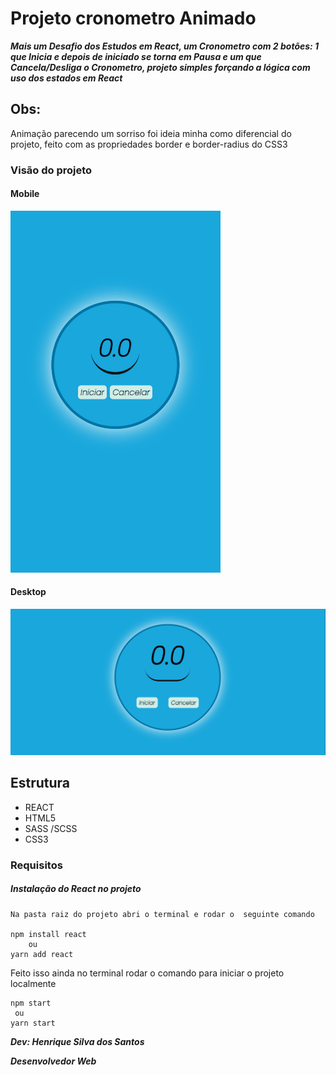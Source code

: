 # Projeto cronometro Animado



***Mais um Desafio dos Estudos em React, um Cronometro com 2 botões: 1 que Inicia e depois de iniciado se torna em Pausa e um que Cancela/Desliga o Cronometro, projeto simples forçando a lógica com uso dos estados em React*** 



## Obs:

Animação parecendo um sorriso foi ideia minha como diferencial do projeto, feito com as propriedades border e border-radius do CSS3





### Visão do projeto



#### Mobile

![Cronometro_mobile](Gif-Readme/Cronometro_mobile.gif)



#### Desktop

![Cronometro_desktop](Gif-Readme/Cronometro_desktop.gif)



## Estrutura

- REACT
- HTML5
- SASS /SCSS
- CSS3



### Requisitos

##### Instalação do React no projeto

```react
Na pasta raiz do projeto abri o terminal e rodar o  seguinte comando 

npm install react
    ou 
yarn add react
```

Feito isso ainda no terminal rodar o comando para iniciar o projeto localmente

```react
npm start
 ou
yarn start
```





***Dev: Henrique Silva dos Santos***

***Desenvolvedor Web***